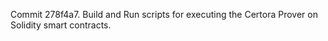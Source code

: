 Commit 278f4a7.                    Build and Run scripts for executing the Certora Prover on Solidity smart contracts.